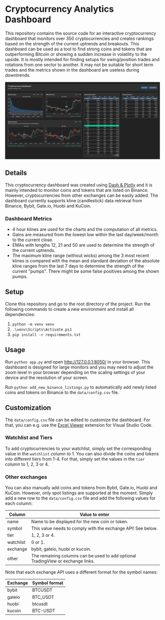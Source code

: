 # Cryptocurrency Analytics Dashboard

This repository contains the source code for an interactive cryptocurrency dashboard that monitors over 350 cryptocurrencies and creates rankings based on the strength of the current uptrends and breakouts.
This dashboard can be used as a tool to find strong coins and tokens that are outperforming Bitcoin or showing a sudden increase in volatility to the upside. It is mostly intended for finding setups for swing/position trades and rotations from one sector to another. It may not be suitable for short term trades and the metrics shown in the dashboard are useless during downtrends.

![](/imgs/dashboard.png "Description")


## Details
This cryptocurrency dashboard was created using [Dash & Plotly](https://plotly.com/) and it is mainly intended to monitor coins and tokens that are listed on Binance. However, cryptocurrencies from other exchanges can be easily added. The dashboard currently supports kline (candlestick) data retrieval from Binance, Bybit, Gate.io, Huobi and KuCoin.

### Dashboard Metrics
- 4 hour klines are used for the charts and the computation of all metrics.
- Gains are measured from the lowest low within the last day/week/month to the current close.
- EMAs with lengths 12, 21 and 50 are used to determine the strength of the current uptrends.
- The maximum kline range (without wicks) among the 3 most recent klines is compared with the mean and standard deviation of the absolute kline ranges from the last 7 days to determine the strength of the current "pumps". There might be some false positives among the shown pumps.


## Setup
Clone this repository and go to the root directory of the project. Run the following commands to create a new environment and install all dependencies:

1. `python -m venv venv`
2. `.\venv\Scripts\Activate.ps1`
3. `pip install -r requirements.txt`

## Usage
Run `python app.py` and open http://127.0.0.1:8050/ in your browser. This dashboard is designed for large monitors and you may need to adjust the zoom level in your browser depending on the scaling settings of your device and the resolution of your screen.

Run `python add_new_binance_listings.py` to automatically add newly listed coins and tokens on Binance to the `data/config.csv` file.

## Customization
The `data/config.csv` file can be edited to customize the dashboard. For that, you can e.g. use the [Excel Viewer](https://marketplace.visualstudio.com/items?itemName=GrapeCity.gc-excelviewer) extension for Visual Studio Code.

### Watchlist and Tiers
To add cryptocurrencies to your watchlist, simply set the corresponding value in the `watchlist` column to 1.
You can also divide the coins and tokens into different tiers from 1-4. For that, simply set the values in the `tier` column to 1, 2, 3 or 4.

### Other exchanges
You can also manually add coins and tokens from Bybit, Gate.io, Huobi and KuCoin. However, only spot listings are supported at the moment. Simply add a new row to the `data/config.csv` file and add the following values for each column:

| Column | Value to enter |
| ------ | --------------- |
| name |  Name to be displayed for the new coin or token. |
| symbol | This value needs to comply with the exchange API! See below. |
| tier | 1, 2, 3 or 4. |
| watchlist | 0 or 1. |
| exchange | bybit, gateio, huobi or kucoin. |
| other | The remaining columns can be used to add optional TradingView or exchange links. |

Note that each exchange API uses a different format for the symbol names:

| Exchange | Symbol format |
| ------ | --------------- |
| bybit |  BTCUSDT |
| gateio | BTC_USDT |
| huobi | btcusdt |
| kucoin | BTC-USDT |
